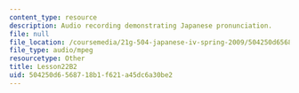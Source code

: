 ```yaml
---
content_type: resource
description: Audio recording demonstrating Japanese pronunciation.
file: null
file_location: /coursemedia/21g-504-japanese-iv-spring-2009/504250d6568718b1f621a45dc6a30be2_Lesson22B2.mp3
file_type: audio/mpeg
resourcetype: Other
title: Lesson22B2
uid: 504250d6-5687-18b1-f621-a45dc6a30be2
---
```

